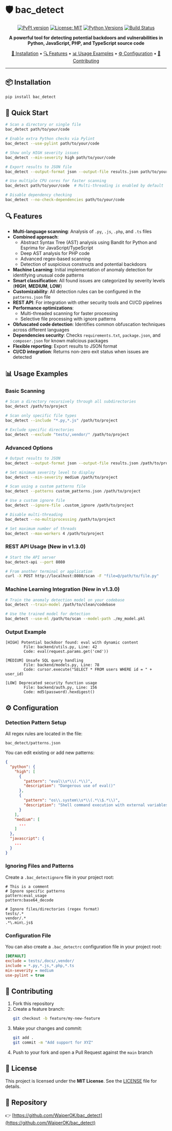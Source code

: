 ﻿# 🛡️ bac_detect

<div align="center">

[![PyPI version](https://img.shields.io/pypi/v/bac_detect?label=PyPI)](https://pypi.org/project/bac_detect/)
[![License: MIT](https://img.shields.io/badge/License-MIT-blue.svg)](LICENSE)
[![Python Versions](https://img.shields.io/pypi/pyversions/bac_detect)](https://pypi.org/project/bac_detect/)
[![Build Status](https://github.com/WaiperOK/bac_detect/actions/workflows/ci.yml/badge.svg)](https://github.com/WaiperOK/bac_detect/actions)

**A powerful tool for detecting potential backdoors and vulnerabilities in Python, JavaScript, PHP, and TypeScript source code**

[🚀 Installation](#-installation) • 
[🔍 Features](#-features) • 
[📊 Usage Examples](#-usage-examples) • 
[⚙️ Configuration](#%EF%B8%8F-configuration) • 
[👥 Contributing](#-contributing)

</div>

---

## 📦 Installation

```bash
pip install bac_detect
```

## 🚀 Quick Start

```bash
# Scan a directory or single file
bac_detect path/to/your/code

# Enable extra Python checks via Pylint
bac_detect --use-pylint path/to/your/code

# Show only HIGH severity issues
bac_detect --min-severity high path/to/your/code

# Export results to JSON file
bac_detect --output-format json --output-file results.json path/to/your/code

# Use multiple CPU cores for faster scanning
bac_detect path/to/your/code  # Multi-threading is enabled by default

# Disable dependency checking
bac_detect --no-check-dependencies path/to/your/code
```

## 🔍 Features

- **Multi-language scanning**: Analysis of `.py`, `.js`, `.php`, and `.ts` files
- **Combined approach**: 
  - Abstract Syntax Tree (AST) analysis using Bandit for Python and Esprima for JavaScript/TypeScript
  - Deep AST analysis for PHP code
  - Advanced regex-based scanning
  - Detection of suspicious constructs and potential backdoors
- **Machine Learning**: Initial implementation of anomaly detection for identifying unusual code patterns
- **Smart classification**: All found issues are categorized by severity levels (**HIGH**, **MEDIUM**, **LOW**)
- **Customizability**: All detection rules can be configured in the `patterns.json` file
- **REST API**: For integration with other security tools and CI/CD pipelines
- **Performance optimizations**:
  - Multi-threaded scanning for faster processing
  - Selective file processing with ignore patterns
- **Obfuscated code detection**: Identifies common obfuscation techniques across different languages
- **Dependencies security**: Checks `requirements.txt`, `package.json`, and `composer.json` for known malicious packages
- **Flexible reporting**: Export results to JSON format
- **CI/CD integration**: Returns non-zero exit status when issues are detected

## 📊 Usage Examples

### Basic Scanning

```bash
# Scan a directory recursively through all subdirectories
bac_detect /path/to/project

# Scan only specific file types
bac_detect --include "*.py,*.js" /path/to/project

# Exclude specific directories
bac_detect --exclude "tests/,vendor/" /path/to/project
```

### Advanced Options

```bash
# Output results to JSON
bac_detect --output-format json --output-file results.json /path/to/project

# Set minimum severity level to display
bac_detect --min-severity medium /path/to/project

# Scan using a custom patterns file
bac_detect --patterns custom_patterns.json /path/to/project

# Use a custom ignore file
bac_detect --ignore-file .custom_ignore /path/to/project

# Disable multi-threading
bac_detect --no-multiprocessing /path/to/project

# Set maximum number of threads
bac_detect --max-workers 4 /path/to/project
```

### REST API Usage (New in v1.3.0)

```bash
# Start the API server
bac_detect-api --port 8080

# From another terminal or application
curl -X POST http://localhost:8080/scan -F "file=@/path/to/file.py"
```

### Machine Learning Integration (New in v1.3.0)

```bash
# Train the anomaly detection model on your codebase
bac_detect --train-model /path/to/clean/codebase

# Use the trained model for detection
bac_detect --use-ml /path/to/scan --model-path ./my_model.pkl
```

### Output Example

```
[HIGH] Potential backdoor found: eval with dynamic content
        File: backend/utils.py, Line: 42
        Code: eval(request.params.get('cmd'))
        
[MEDIUM] Unsafe SQL query handling
        File: backend/models.py, Line: 78
        Code: cursor.execute("SELECT * FROM users WHERE id = " + user_id)
        
[LOW] Deprecated security function usage
        File: backend/auth.py, Line: 156
        Code: md5(password).hexdigest()
```

## ⚙️ Configuration

### Detection Pattern Setup

All regex rules are located in the file:

```
bac_detect/patterns.json
```

You can edit existing or add new patterns:

```json
{
  "python": {
    "high": [
      {
        "pattern": "eval\\s*\\(.*\\)",
        "description": "Dangerous use of eval()"
      },
      {
        "pattern": "os\\.system\\s*\\(.*\\$.*\\)",
        "description": "Shell command execution with external variables"
      }
    ],
    "medium": [
      ...
    ]
  },
  "javascript": {
    ...
  }
}
```

### Ignoring Files and Patterns

Create a `.bac_detectignore` file in your project root:

```
# This is a comment
# Ignore specific patterns
pattern:eval_usage
pattern:base64_decode

# Ignore files/directories (regex format)
tests/.*
vendor/.*
.*\.min\.js$
```

### Configuration File

You can also create a `.bac_detectrc` configuration file in your project root:

```ini
[DEFAULT]
exclude = tests/,docs/,vendor/
include = *.py,*.js,*.php,*.ts
min-severity = medium
use-pylint = true
```

## 👥 Contributing

1. Fork this repository
2. Create a feature branch:
   ```bash
   git checkout -b feature/my-new-feature
   ```
3. Make your changes and commit:
   ```bash
   git add .
   git commit -m "Add support for XYZ"
   ```
4. Push to your fork and open a Pull Request against the `main` branch

## 📄 License

This project is licensed under the **MIT License**. See the [LICENSE](LICENSE) file for details.

## 📍 Repository

👉 [https://github.com/WaiperOK/bac_detect](https://github.com/WaiperOK/bac_detect)